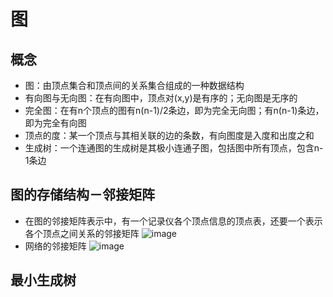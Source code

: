 # 图

## 概念
- 图：由顶点集合和顶点间的关系集合组成的一种数据结构
- 有向图与无向图：在有向图中，顶点对(x,y)是有序的；无向图是无序的
- 完全图：在有n个顶点的图有n(n-1)/2条边，即为完全无向图；有n(n-1)条边，即为完全有向图
- 顶点的度：某一个顶点与其相关联的边的条数，有向图度是入度和出度之和
- 生成树：一个连通图的生成树是其极小连通子图，包括图中所有顶点，包含n-1条边

## 图的存储结构－邻接矩阵
- 在图的邻接矩阵表示中，有一个记录仪各个顶点信息的顶点表，还要一个表示各个顶点之间关系的邻接矩阵
    ![image](https://raw.githubusercontent.com/TauWu/review_note/master/data/邻接矩阵.jpg)
- 网络的邻接矩阵
    ![image](https://raw.githubusercontent.com/TauWu/review_note/master/data/网络邻接矩阵.jpg)

## 最小生成树